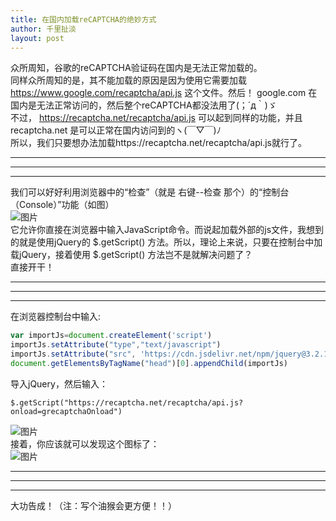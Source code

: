 ```yaml
---
title: 在国内加载reCAPTCHA的绝妙方式
author: 千里扯淡
layout: post
---
```

众所周知，谷歌的reCAPTCHA验证码在国内是无法正常加载的。  
同样众所周知的是，其不能加载的原因是因为使用它需要加载 https://www.google.com/recaptcha/api.js 这个文件。然后！ google.com 在国内是无法正常访问的，然后整个reCAPTCHA都没法用了(；´д｀)ゞ  
不过， https://recaptcha.net/recaptcha/api.js 可以起到同样的功能，并且 recaptcha.net 是可以正常在国内访问到的ヽ(￣▽￣)ﾉ  
所以，我们只要想办法加载https://recaptcha.net/recaptcha/api.js就行了。  

--------------
--------------
--------------

我们可以好好利用浏览器中的“检查”（就是 右键--检查 那个）的“控制台（Console）”功能（如图）  
![图片](https://files.qlchedan.tk/file/filesssss/20210802/pic0.PNG)  
它允许你直接在浏览器中输入JavaScript命令。而说起加载外部的js文件，我想到的就是使用jQuery的 $.getScript() 方法。所以，理论上来说，只要在控制台中加载jQuery，接着使用 $.getScript() 方法岂不是就解决问题了？  
直接开干！

-------------
-------------
-------------

在浏览器控制台中输入:  
```JavaScript
var importJs=document.createElement('script')
importJs.setAttribute("type","text/javascript")
importJs.setAttribute("src", 'https://cdn.jsdelivr.net/npm/jquery@3.2.1/dist/jquery.min.js')
document.getElementsByTagName("head")[0].appendChild(importJs)
```
导入jQuery，然后输入：
```jQuery
$.getScript("https://recaptcha.net/recaptcha/api.js?onload=grecaptchaOnload")
```
![图片](https://files.qlchedan.tk/file/filesssss/20210802/pic1.PNG)  
接着，你应该就可以发现这个图标了：  
![图片](https://files.qlchedan.tk/file/filesssss/20210802/pic2.PNG)  

------------
------------
------------

大功告成！（注：写个油猴会更方便！！）
